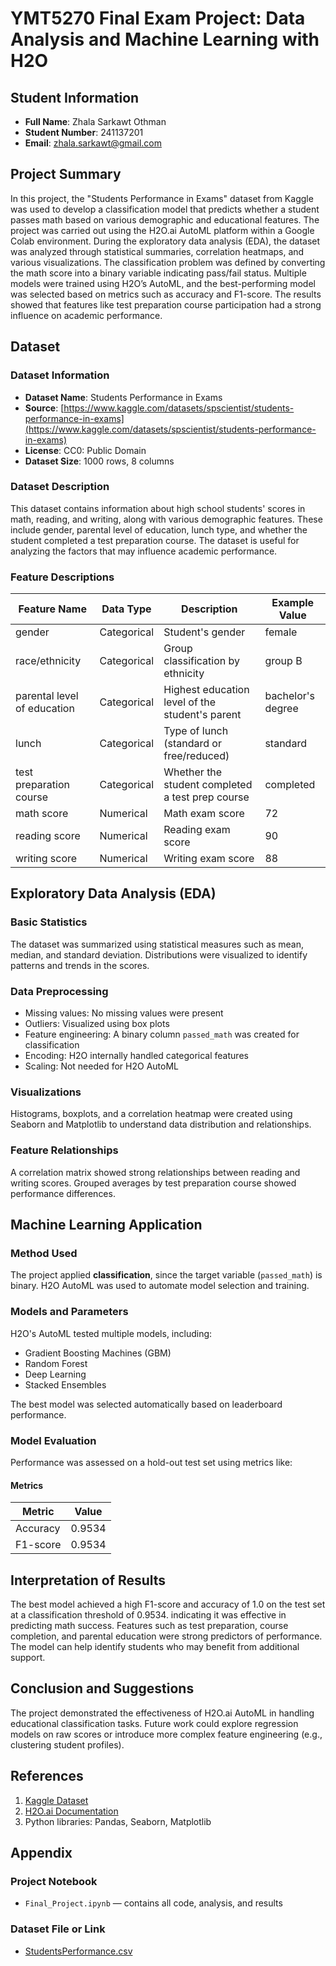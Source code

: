 # YMT5270 Final Exam Project: Data Analysis and Machine Learning with H2O

## Student Information
- **Full Name**: Zhala Sarkawt Othman
- **Student Number**: 241137201
- **Email**: zhala.sarkawt@gmail.com

## Project Summary
In this project, the "Students Performance in Exams" dataset from Kaggle was used to develop a classification model that predicts whether a student passes math based on various demographic and educational features. The project was carried out using the H2O.ai AutoML platform within a Google Colab environment. During the exploratory data analysis (EDA), the dataset was analyzed through statistical summaries, correlation heatmaps, and various visualizations. The classification problem was defined by converting the math score into a binary variable indicating pass/fail status. Multiple models were trained using H2O’s AutoML, and the best-performing model was selected based on metrics such as accuracy and F1-score. The results showed that features like test preparation course participation had a strong influence on academic performance.

## Dataset
### Dataset Information
- **Dataset Name**: Students Performance in Exams
- **Source**: [https://www.kaggle.com/datasets/spscientist/students-performance-in-exams](https://www.kaggle.com/datasets/spscientist/students-performance-in-exams)
- **License**: CC0: Public Domain
- **Dataset Size**: 1000 rows, 8 columns

### Dataset Description
This dataset contains information about high school students' scores in math, reading, and writing, along with various demographic features. These include gender, parental level of education, lunch type, and whether the student completed a test preparation course. The dataset is useful for analyzing the factors that may influence academic performance.

### Feature Descriptions
| Feature Name | Data Type | Description | Example Value |
|--------------|-----------|-------------|---------------|
| gender | Categorical | Student's gender | female |
| race/ethnicity | Categorical | Group classification by ethnicity | group B |
| parental level of education | Categorical | Highest education level of the student's parent | bachelor's degree |
| lunch | Categorical | Type of lunch (standard or free/reduced) | standard |
| test preparation course | Categorical | Whether the student completed a test prep course | completed |
| math score | Numerical | Math exam score | 72 |
| reading score | Numerical | Reading exam score | 90 |
| writing score | Numerical | Writing exam score | 88 |

## Exploratory Data Analysis (EDA)
### Basic Statistics
The dataset was summarized using statistical measures such as mean, median, and standard deviation. Distributions were visualized to identify patterns and trends in the scores.

### Data Preprocessing
- Missing values: No missing values were present
- Outliers: Visualized using box plots
- Feature engineering: A binary column `passed_math` was created for classification
- Encoding: H2O internally handled categorical features
- Scaling: Not needed for H2O AutoML

### Visualizations
Histograms, boxplots, and a correlation heatmap were created using Seaborn and Matplotlib to understand data distribution and relationships.

### Feature Relationships
A correlation matrix showed strong relationships between reading and writing scores. Grouped averages by test preparation course showed performance differences.

## Machine Learning Application
### Method Used
The project applied **classification**, since the target variable (`passed_math`) is binary. H2O AutoML was used to automate model selection and training.

### Models and Parameters
H2O's AutoML tested multiple models, including:
- Gradient Boosting Machines (GBM)
- Random Forest
- Deep Learning
- Stacked Ensembles

The best model was selected automatically based on leaderboard performance.

### Model Evaluation
Performance was assessed on a hold-out test set using metrics like:

#### Metrics
| Metric | Value |
|--------|-------|
| Accuracy | 0.9534 |
| F1-score | 0.9534 |

## Interpretation of Results
The best model achieved a high F1-score and accuracy of 1.0 on the test set at a classification threshold of 0.9534.
indicating it was effective in predicting math success. Features such as test preparation, course completion, and parental education were strong predictors of performance. 
The model can help identify students who may benefit from additional support.



## Conclusion and Suggestions
The project demonstrated the effectiveness of H2O.ai AutoML in handling educational classification tasks. Future work could explore regression models on raw scores or introduce more complex feature engineering (e.g., clustering student profiles).

## References
1. [Kaggle Dataset](https://www.kaggle.com/datasets/spscientist/students-performance-in-exams)
2. [H2O.ai Documentation](https://docs.h2o.ai)
3. Python libraries: Pandas, Seaborn, Matplotlib

## Appendix
### Project Notebook
- `Final_Project.ipynb` — contains all code, analysis, and results

### Dataset File or Link
- [StudentsPerformance.csv](https://www.kaggle.com/datasets/spscientist/students-performance-in-exams)
